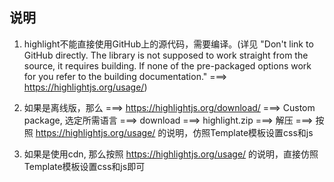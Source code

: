 ## 说明

1. highlight不能直接使用GitHub上的源代码，需要编译。(详见 "Don't link to GitHub directly. The library is not supposed to work straight from the source, it requires building. If none of the pre-packaged options work for you refer to the building documentation." ===> https://highlightjs.org/usage/)

2. 如果是离线版，那么 ===> https://highlightjs.org/download/ ===> Custom package, 选定所需语言 ===> download ===> highlight.zip ===> 解压 ===> 按照 https://highlightjs.org/usage/ 的说明，仿照Template模板设置css和js

3. 如果是使用cdn, 那么按照 https://highlightjs.org/usage/ 的说明，直接仿照Template模板设置css和js即可